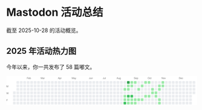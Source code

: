 # Mastodon 活动总结

截至 2025-10-28 的活动概览。

## 2025 年活动热力图

今年以来，你一共发布了 58 篇嘟文。

![Activity Heatmap](./heatmap.svg)